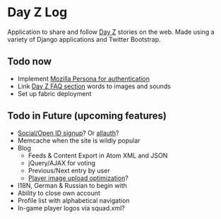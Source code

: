 # Day Z Log

Application to share and follow <a href="http://dayzmod.com">Day Z</a> stories on the web. Made using a variety of Django applications and Twitter Bootstrap.

## Todo now

- Implement [Mozilla Persona for authentication](https://developer.mozilla.org/en-US/docs/Mozilla/Persona/Why_Persona)
- Link [Day Z FAQ section](http://dayzlog.com/faq/#dayz) words to images and sounds
- Set up fabric deployment

## Todo in Future (upcoming features)

- [Social/Open ID signup](https://github.com/flashingpumpkin/django-socialregistration)? Or [allauth](https://github.com/pennersr/django-allauth)?
- Memcache when the site is wildly popular
- Blog
    - Feeds & Content Export in Atom XML and JSON
    - jQuery/AJAX for voting
    - Previous/Next entry by user
    - [Player image upload optimization](https://github.com/jdriscoll/django-imagekit)?
- I18N, German & Russian to begin with
- Ability to close own account
- Profile list with alphabetical navigation
- In-game player logos via squad.xml?
